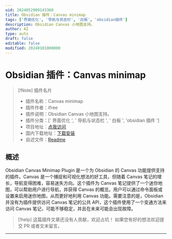 ```yaml
---
uid: 2024052909143368
title: Obsidian 插件：Canvas minimap
tags: ['界面优化', '导航与状态栏', '白板', 'obsidian插件']
description: Obsidian Canvas 小地图支持。
author: AI
type: auto
draft: false
editable: false
modified: 20240101000000
---
```


# Obsidian 插件：Canvas minimap

> [!Note] 插件名片
> - 插件名称：Canvas minimap
> - 插件作者：ifree
> - 插件说明：Obsidian Canvas 小地图支持。
> - 插件分类：[' 界面优化 ', ' 导航与状态栏 ', ' 白板 ', 'obsidian 插件 ']
> - 项目地址：[点我访问](https://github.com/ifree/Obsidian-canvas-minimap)
> - 国内下载地址：[下载安装](https://pkmer.cn/products/plugin/pluginMarket/?canvas-minimap)
> - 自述文件：[Readme](https://ghproxy.net/https://raw.githubusercontent.com/ifree/Obsidian-canvas-minimap/master/README.md)

## 概述

Obsidian Canvas Minimap Plugin 是一个为 Obsidian 的 Canvas 功能提供支持的插件。Canvas 是一个捕捉和可视化想法的好工具，但随着 Canvas 笔记的增长，导航变得困难，容易迷失方向。这个插件为 Canvas 笔记提供了一个迷你地图，可以帮助用户进行导航，并获得 Canvas 的概览。用户可以通过命令面板或设置来启用迷你地图，从而更好地利用 Canvas 功能。需要注意的是，Obsidian 并没有为插件提供访问 Canvas 笔记的公共 API，这个插件使用了一个变通方法来访问 Canvas 笔记，可能不够稳定，并且在未来可能会出现故障。

> [!help]
> 这篇插件文章还没有人贡献，欢迎占坑！
> 如果您有好的想法欢迎提交 PR 或者文末留言。

---



